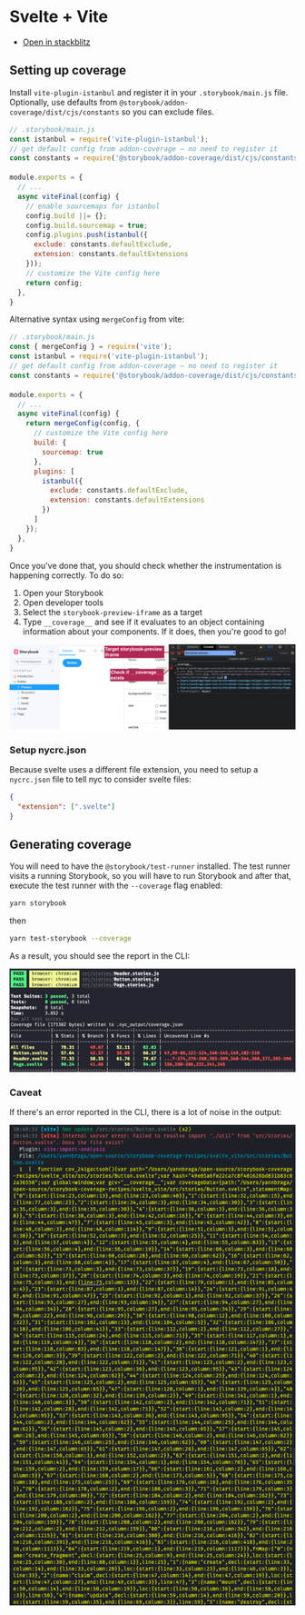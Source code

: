 # Svelte + Vite

- [Open in stackblitz](https://stackblitz.com/github/yannbf/storybook-coverage-recipes/tree/main/svelte_vite?preset=node)

## Setting up coverage

Install `vite-plugin-istanbul` and register it in your `.storybook/main.js` file.
Optionally, use defaults from `@storybook/addon-coverage/dist/cjs/constants` so you can exclude files.

```js
// .storybook/main.js
const istanbul = require('vite-plugin-istanbul');
// get default config from addon-coverage – no need to register it
const constants = require('@storybook/addon-coverage/dist/cjs/constants');

module.exports = {
  // ...
  async viteFinal(config) {
    // enable sourcemaps for istanbul
    config.build ||= {};
    config.build.sourcemap = true;
    config.plugins.push(istanbul({
      exclude: constants.defaultExclude,
      extension: constants.defaultExtensions
    }));
    // customize the Vite config here
    return config;
  },
}
```

Alternative syntax using `mergeConfig` from vite:

```js
// .storybook/main.js
const { mergeConfig } = require('vite');
const istanbul = require('vite-plugin-istanbul');
// get default config from addon-coverage – no need to register it
const constants = require('@storybook/addon-coverage/dist/cjs/constants');

module.exports = {
  // ...
  async viteFinal(config) {
    return mergeConfig(config, {
      // customize the Vite config here
      build: {
        sourcemap: true
      },
      plugins: [
        istanbul({
          exclude: constants.defaultExclude,
          extension: constants.defaultExtensions
        })
      ]
    });
  },
}
```

Once you've done that, you should check whether the instrumentation is happening correctly. To do so:

1. Open your Storybook
2. Open developer tools
3. Select the `storybook-preview-iframe` as a target
4. Type `__coverage__` and see if it evaluates to an object containing information about your components. If it does, then you're good to go!

![](coverage-object.png)

### Setup nycrc.json

Because svelte uses a different file extension, you need to setup a `nycrc.json` file to tell nyc to consider svelte files:

```json
{
  "extension": [".svelte"]
}
```

## Generating coverage

You will need to have the `@storybook/test-runner` installed. The test runner visits a running Storybook, so you will have to run Storybook and after that, execute the test runner with the `--coverage` flag enabled:

```sh
yarn storybook
```
then

```sh
yarn test-storybook --coverage
```

As a result, you should see the report in the CLI:

![](coverage-cli.png)

### Caveat

If there's an error reported in the CLI, there is a lot of noise in the output:

![](instrumented-error.png)